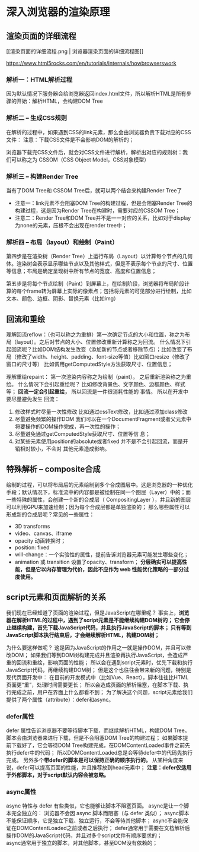 # 深入浏览器的渲染原理

## 渲染页面的详细流程

[[渲染页面的详细流程.png | 浏览器渲染页面的详细流程图]]

https://www.html5rocks.com/en/tutorials/internals/howbrowserswork

### 解析一：HTML解析过程

因为默认情况下服务器会给浏览器返回index.html文件，所以解析HTML是所有步骤的开始：解析HTML，会构建DOM Tree

### 解析二 – 生成CSS规则

在解析的过程中，如果遇到CSS的link元素，那么会由浏览器负责下载对应的CSS文件：
注意：下载CSS文件是不会影响DOM的解析的；

浏览器下载完CSS文件后，就会对CSS文件进行解析，解析出对应的规则树：我们可以称之为 CSSOM（CSS Object Model，CSS对象模型）

### 解析三 – 构建Render Tree

当有了DOM Tree和 CSSOM Tree后，就可以两个结合来构建Render Tree了
- 注意一：link元素不会阻塞DOM Tree的构建过程，但是会阻塞Render Tree的构建过程，这是因为Render Tree在构建时，需要对应的CSSOM Tree；
- 注意二：Render Tree和DOM Tree并不是一一对应的关系，比如对于display为none的元素，压根不会出现在render tree中；

### 解析四 – 布局（layout）和绘制（Paint）

第四步是在渲染树（Render Tree）上运行布局（Layout）以计算每个节点的几何体。渲染树会表示显示哪些节点以及其他样式，但是不表示每个节点的尺寸、位置等信息；布局是确定呈现树中所有节点的宽度、高度和位置信息；

第五步是将每个节点绘制（Paint）到屏幕上，在绘制阶段，浏览器将布局阶段计算的每个frame转为屏幕上实际的像素点；包括将元素的可见部分进行绘制，比如文本、颜色、边框、阴影、替换元素（比如img）

## 回流和重绘

理解回流reflow：（也可以称之为重排）第一次确定节点的大小和位置，称之为布局（layout）。之后对节点的大小、位置修改重新计算称之为回流。
什么情况下引起回流呢？比如DOM结构发生改变（添加新的节点或者移除节点）；比如改变了布局（修改了width、height、padding、font-size等值）比如窗口resize（修改了窗口的尺寸等） 比如调用getComputedStyle方法获取尺寸、位置信息；

理解重绘repaint： 第一次渲染内容称之为绘制（paint）。 之后重新渲染称之为重绘。 
什么情况下会引起重绘呢？ 比如修改背景色、文字颜色、边框颜色、样式等； 
**回流一定会引起重绘，** 所以回流是一件很消耗性能的 事情。 所以在开发中要尽量避免发生
回流： 
1. 修改样式时尽量一次性修改  比如通过cssText修改，比如通过添加class修改  
2. 尽量避免频繁的操作DOM 我们可以在一个DocumentFragment或者父元素中 将要操作的DOM操作完成，再一次性的操作；
3. 尽量避免通过getComputedStyle获取尺寸、位置等信 息； 
4. 对某些元素使用position的absolute或者fixed  并不是不会引起回流，而是开销相对较小，不会对 其他元素造成影响。

## 特殊解析 – composite合成

绘制的过程，可以将布局后的元素绘制到多个合成图层中。这是浏览器的一种优化手段；默认情况下，标准流中的内容都是被绘制在同一个图层（Layer）中的；而一些特殊的属性，会创建一个新的合成层（ CompositingLayer ），并且新的图层可以利用GPU来加速绘制；因为每个合成层都是单独渲染的； 那么哪些属性可以形成新的合成层呢？常见的一些属性： 
- 3D transforms 
- video、canvas、iframe 
- opacity 动画转换时； 
- position: fixed 
- will-change：一个实验性的属性，提前告诉浏览器元素可能发生哪些变化； 
- animation 或 transition 设置了opacity、transform； 
**分层确实可以提高性能，但是它以内存管理为代价，因此不应作为 web 性能优化策略的一部分过度使用。**

## script元素和页面解析的关系

我们现在已经知道了页面的渲染过程，但是JavaScript在哪里呢？ 事实上，**浏览器在解析HTML的过程中，遇到了script元素是不能继续构建DOM树的； 它会停止继续构建，首先下载JavaScript代码，并且执行JavaScript的脚本； 只有等到JavaScript脚本执行结束后，才会继续解析HTML，构建DOM树；**

为什么要这样做呢？ 这是因为JavaScript的作用之一就是操作DOM，并且可以修改DOM；  如果我们等到DOM树构建完成并且渲染再执行JavaScript，会造成严重的回流和重绘，影响页面的性能；  所以会在遇到script元素时，优先下载和执行JavaScript代码，再继续构建DOM树；  但是这个也往往会带来新的问题，特别是现代页面开发中：  在目前的开发模式中（比如Vue、React），脚本往往比HTML页面更“重”，处理时间需要更长；  所以会造成页面的解析阻塞，在脚本下载、执行完成之前，用户在界面上什么都看不到；  为了解决这个问题，script元素给我们提供了两个属性（attribute）：defer和async。

### defer属性

defer 属性告诉浏览器不要等待脚本下载，而继续解析HTML，构建DOM Tree。  脚本会由浏览器来进行下载，但是不会阻塞DOM Tree的构建过程；  如果脚本提前下载好了，它会等待DOM Tree构建完成，在DOMContentLoaded事件之前先执行defer中的代码； 
所以DOMContentLoaded总是会等待defer中的代码先执行完成。 
另外多个**带defer的脚本是可以保持正确的顺序执行的。**
从某种角度来说，defer可以提高页面的性能，并且推荐放到head元素中； 
**注意：defer仅适用于外部脚本，对于script默认内容会被忽略。**

### async属性

async 特性与 defer 有些类似，它也能够让脚本不阻塞页面。  async是让一个脚本完全独立的： 浏览器不会因 async 脚本而阻塞（与 defer 类似）；  async脚本不能保证顺序，它是独立下载、独立运行，不会等待其他脚本； async不会能保证在DOMContentLoaded之前或者之后执行；
defer通常用于需要在文档解析后操作DOM的JavaScript代码，并且对多个script文件有顺序要求的；  
async通常用于独立的脚本，对其他脚本，甚至DOM没有依赖的；